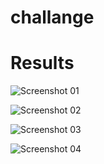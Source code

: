 # challange
 
 # Results
 
![Screenshot 01](https://user-images.githubusercontent.com/82776700/115157493-71a53100-a03e-11eb-8706-06bc87ad2d5e.jpeg)

![Screenshot 02](https://user-images.githubusercontent.com/82776700/115157539-be890780-a03e-11eb-841b-395b8350a145.jpeg)

![Screenshot 03](https://user-images.githubusercontent.com/82776700/115157546-c34dbb80-a03e-11eb-860c-6e3254dd4644.jpeg)

![Screenshot 04](https://user-images.githubusercontent.com/82776700/115157550-c6e14280-a03e-11eb-968e-af0d328016f9.jpeg)
